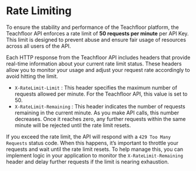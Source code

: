 # Rate Limiting
To ensure the stability and performance of the Teachfloor platform, the Teachfloor API enforces a rate limit of **50 requests per minute** per API Key. This limit is designed to prevent abuse and ensure fair usage of resources across all users of the API.

Each HTTP response from the Teachfloor API includes headers that provide real-time information about your current rate limit status. These headers allow you to monitor your usage and adjust your request rate accordingly to avoid hitting the limit.

- `X-RateLimit-Limit` : This header specifies the maximum number of requests allowed per minute. For the Teachfloor API, this value is set to 50.
- `X-RateLimit-Remaining` : This header indicates the number of requests remaining in the current minute. As you make API calls, this number decreases. Once it reaches zero, any further requests within the same minute will be rejected until the rate limit resets.

If you exceed the rate limit, the API will respond with a `429 Too Many Requests` status code. When this happens, it’s important to throttle your requests and wait until the rate limit resets. To help manage this, you can implement logic in your application to monitor the `X-RateLimit-Remaining` header and delay further requests if the limit is nearing exhaustion.